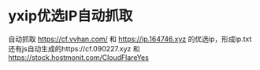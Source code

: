 # yxip优选IP自动抓取

自动抓取  https://cf.vvhan.com/ 和 https://ip.164746.xyz 的优选ip，形成ip.txt 还有js自动生成的https://cf.090227.xyz 和 https://stock.hostmonit.com/CloudFlareYes
